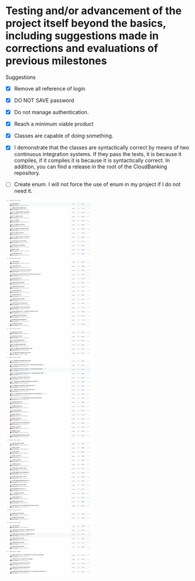 # Testing and/or advancement of the project itself beyond the basics, including suggestions made in corrections and evaluations of previous milestones

Suggestions
- [x] Remove all reference of login
- [x] DO NOT SAVE password 
- [x] Do not manage authentication. 
- [x] Reach a minimum viable product
- [x] Classes are capable of doing something.
- [x] I demonstrate that the classes are syntactically correct by means of two continuous integration systems. If they pass the tests, it is because it compiles, if it compiles it is because it is syntactically correct. In addition, you can find a release in the root of the CloudBanking repository.
- [ ] Create enum. I will not force the use of enum in my project if I do not need it. 



![Work Story](docs/img/2/work.png)

